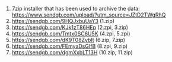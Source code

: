 1. 7zip installer that has been used to archive the data: https://www.sendgb.com/upload/?utm_source=JZtD2TWgRhQ
2. https://sendgb.com/9HQJxbuUaY3  (1.zip)
3. https://sendgb.com/KJk1zT86HEp  (2.zpi, 3.zip)
4. https://sendgb.com/Tmtx0SC6U5K  (4.zpi, 5.zpi)
5. https://sendgb.com/dK9T08Zyblt  (6.zip, 7.zip)
6. https://sendgb.com/FEmyaDsGIfB  (8.zpi, 9.zip)
7. https://sendgb.com/dgmXxbLT13H  (10.zip, 11.zip)

